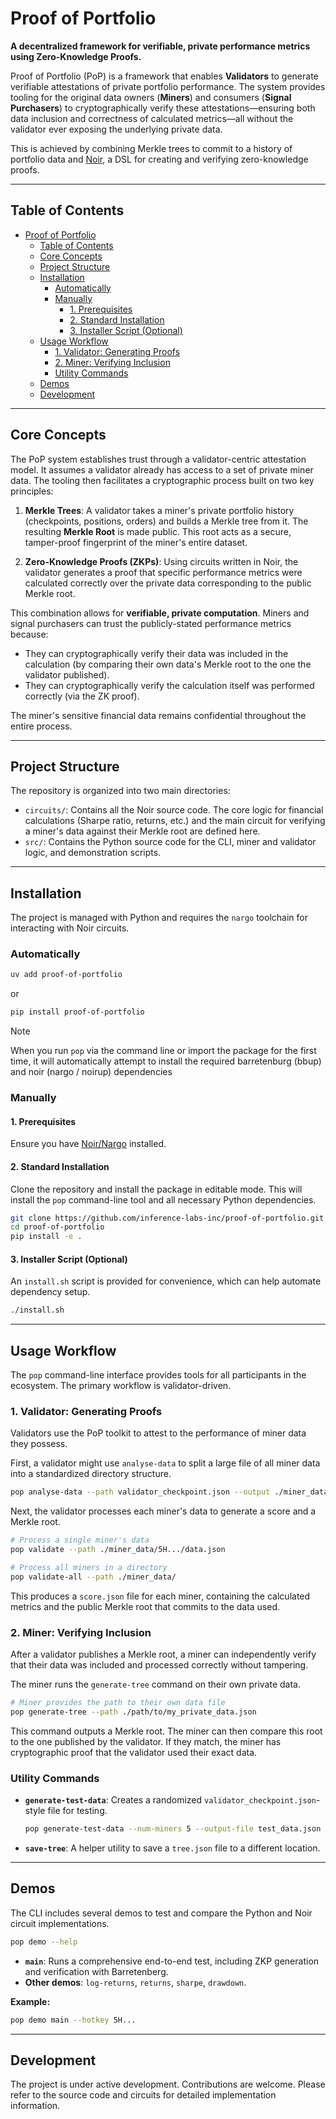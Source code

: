 # Proof of Portfolio

**A decentralized framework for verifiable, private performance metrics using Zero-Knowledge Proofs.**

Proof of Portfolio (PoP) is a framework that enables **Validators** to generate verifiable attestations of private portfolio performance. The system provides tooling for the original data owners (**Miners**) and consumers (**Signal Purchasers**) to cryptographically verify these attestations—ensuring both data inclusion and correctness of calculated metrics—all without the validator ever exposing the underlying private data.

This is achieved by combining Merkle trees to commit to a history of portfolio data and [Noir](https://noir-lang.org/), a DSL for creating and verifying zero-knowledge proofs.

---

## Table of Contents

- [Proof of Portfolio](#proof-of-portfolio)
  - [Table of Contents](#table-of-contents)
  - [Core Concepts](#core-concepts)
  - [Project Structure](#project-structure)
  - [Installation](#installation)
    - [Automatically](#automatically)
    - [Manually](#manually)
      - [1. Prerequisites](#1-prerequisites)
      - [2. Standard Installation](#2-standard-installation)
      - [3. Installer Script (Optional)](#3-installer-script-optional)
  - [Usage Workflow](#usage-workflow)
    - [1. Validator: Generating Proofs](#1-validator-generating-proofs)
    - [2. Miner: Verifying Inclusion](#2-miner-verifying-inclusion)
    - [Utility Commands](#utility-commands)
  - [Demos](#demos)
  - [Development](#development)

---

## Core Concepts

The PoP system establishes trust through a validator-centric attestation model. It assumes a validator already has access to a set of private miner data. The tooling then facilitates a cryptographic process built on two key principles:

1.  **Merkle Trees**: A validator takes a miner's private portfolio history (checkpoints, positions, orders) and builds a Merkle tree from it. The resulting **Merkle Root** is made public. This root acts as a secure, tamper-proof fingerprint of the miner's entire dataset.

2.  **Zero-Knowledge Proofs (ZKPs)**: Using circuits written in Noir, the validator generates a proof that specific performance metrics were calculated correctly over the private data corresponding to the public Merkle root.

This combination allows for **verifiable, private computation**. Miners and signal purchasers can trust the publicly-stated performance metrics because:

- They can cryptographically verify their data was included in the calculation (by comparing their own data's Merkle root to the one the validator published).
- They can cryptographically verify the calculation itself was performed correctly (via the ZK proof).

The miner's sensitive financial data remains confidential throughout the entire process.

---

## Project Structure

The repository is organized into two main directories:

- `circuits/`: Contains all the Noir source code. The core logic for financial calculations (Sharpe ratio, returns, etc.) and the main circuit for verifying a miner's data against their Merkle root are defined here.
- `src/`: Contains the Python source code for the CLI, miner and validator logic, and demonstration scripts.

---

## Installation

The project is managed with Python and requires the `nargo` toolchain for interacting with Noir circuits.

### Automatically

```bash
uv add proof-of-portfolio
```

or

```bash
pip install proof-of-portfolio
```

> [!NOTE]
> When you run `pop` via the command line or import the package for the first time, it will automatically attempt to install the required barretenburg (bbup) and noir (nargo / noirup) dependencies

### Manually

#### 1. Prerequisites

Ensure you have [Noir/Nargo](https://noir-lang.org/docs/getting_started/installation) installed.

#### 2. Standard Installation

Clone the repository and install the package in editable mode. This will install the `pop` command-line tool and all necessary Python dependencies.

```bash
git clone https://github.com/inference-labs-inc/proof-of-portfolio.git
cd proof-of-portfolio
pip install -e .
```

#### 3. Installer Script (Optional)

An `install.sh` script is provided for convenience, which can help automate dependency setup.

```bash
./install.sh
```

---

## Usage Workflow

The `pop` command-line interface provides tools for all participants in the ecosystem. The primary workflow is validator-driven.

### 1. Validator: Generating Proofs

Validators use the PoP toolkit to attest to the performance of miner data they possess.

First, a validator might use `analyse-data` to split a large file of all miner data into a standardized directory structure.

```bash
pop analyse-data --path validator_checkpoint.json --output ./miner_data/
```

Next, the validator processes each miner's data to generate a score and a Merkle root.

```bash
# Process a single miner's data
pop validate --path ./miner_data/5H.../data.json

# Process all miners in a directory
pop validate-all --path ./miner_data/
```

This produces a `score.json` file for each miner, containing the calculated metrics and the public Merkle root that commits to the data used.

### 2. Miner: Verifying Inclusion

After a validator publishes a Merkle root, a miner can independently verify that their data was included and processed correctly without tampering.

The miner runs the `generate-tree` command on their own private data.

```bash
# Miner provides the path to their own data file
pop generate-tree --path ./path/to/my_private_data.json
```

This command outputs a Merkle root. The miner can then compare this root to the one published by the validator. If they match, the miner has cryptographic proof that the validator used their exact data.

### Utility Commands

- **`generate-test-data`**: Creates a randomized `validator_checkpoint.json`-style file for testing.
  ```bash
  pop generate-test-data --num-miners 5 --output-file test_data.json
  ```
- **`save-tree`**: A helper utility to save a `tree.json` file to a different location.

---

## Demos

The CLI includes several demos to test and compare the Python and Noir circuit implementations.

```bash
pop demo --help
```

- **`main`**: Runs a comprehensive end-to-end test, including ZKP generation and verification with Barretenberg.
- **Other demos**: `log-returns`, `returns`, `sharpe`, `drawdown`.

**Example:**

```bash
pop demo main --hotkey 5H...
```

---

## Development

The project is under active development. Contributions are welcome. Please refer to the source code and circuits for detailed implementation information.
